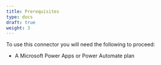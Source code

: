 ```yaml
---
title: Prerequisites
type: docs
draft: true
weight: 3
---
```


To use this connector you will need the following to proceed:
* A Microsoft Power Apps or Power Automate plan
